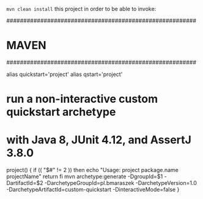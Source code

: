 `mvn clean install` this project in order to be able to invoke:

########################################################
#    MAVEN                                             #
########################################################

alias quickstart='project'
alias qstart='project'

# run a non-interactive custom quickstart archetype 
# with Java 8, JUnit 4.12, and AssertJ 3.8.0

project() {
  if (( "$#" != 2 ))
  then
    echo "Usage: project package.name projectName"
    return
  fi
  mvn archetype:generate -DgroupId=$1 -DartifactId=$2 -DarchetypeGroupId=pl.bmaraszek -DarchetypeVersion=1.0 -DarchetypeArtifactId=custom-quickstart -DinteractiveMode=false
}
